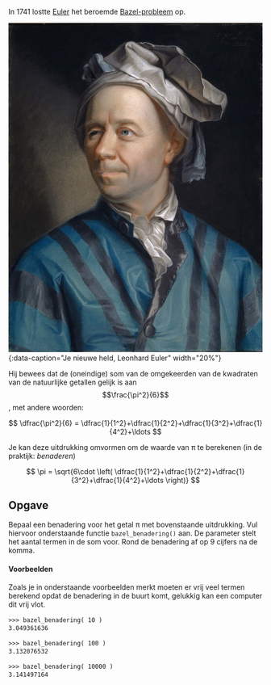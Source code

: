 In 1741 lostte <a href='https://nl.wikipedia.org/wiki/Leonhard_Euler' target='_blanc'>Euler</a> het beroemde <a href='https://nl.wikipedia.org/wiki/Bazel-probleem' target='_blanc'>Bazel-probleem</a> op. 

![Euler](media/Euler.jpg "Euler, een knappe kerel!"){:data-caption="Je nieuwe held, Leonhard Euler" width="20%"}

Hij bewees dat de (oneindige) som van de omgekeerden van de kwadraten van de natuurlijke getallen gelijk is aan $$\frac{\pi^2}{6}$$, met andere woorden:

$$
\dfrac{\pi^2}{6} = \dfrac{1}{1^2}+\dfrac{1}{2^2}+\dfrac{1}{3^2}+\dfrac{1}{4^2}+\ldots
$$

Je kan deze uitdrukking omvormen om de waarde van π te berekenen (in de praktijk: *benaderen*)

$$
\pi = \sqrt{6\cdot \left( \dfrac{1}{1^2}+\dfrac{1}{2^2}+\dfrac{1}{3^2}+\dfrac{1}{4^2}+\ldots \right)}
$$

## Opgave

Bepaal een benadering voor het getal π met bovenstaande uitdrukking. Vul hiervoor onderstaande functie `bazel_benadering()` aan. De parameter stelt het aantal termen in de som voor. Rond de benadering af op 9 cijfers na de komma.

#### Voorbeelden
Zoals je in onderstaande voorbeelden merkt moeten er vrij veel termen berekend opdat de benadering in de buurt komt, gelukkig kan een computer dit vrij vlot.
```
>>> bazel_benadering( 10 )
3.049361636
```
```
>>> bazel_benadering( 100 )
3.132076532
```
```
>>> bazel_benadering( 10000 )
3.141497164
```